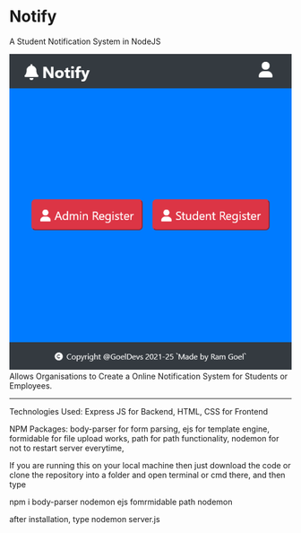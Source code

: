 # Notify
 A Student Notification System in NodeJS

<img src="im1 (1).png">
Allows Organisations to Create a Online Notification System for Students or Employees.
          <br>
          <hr>




Technologies Used:
Express JS for Backend,
HTML, CSS for Frontend

NPM Packages:
body-parser for form parsing,
ejs for template engine,
formidable for file upload works,
path for path functionality,
nodemon for not to restart server everytime,


If you are running this on your local machine then just download the code or clone the repository into a folder and open terminal or cmd there, and then type

npm i body-parser nodemon ejs fomrmidable path nodemon



after installation, type nodemon server.js

